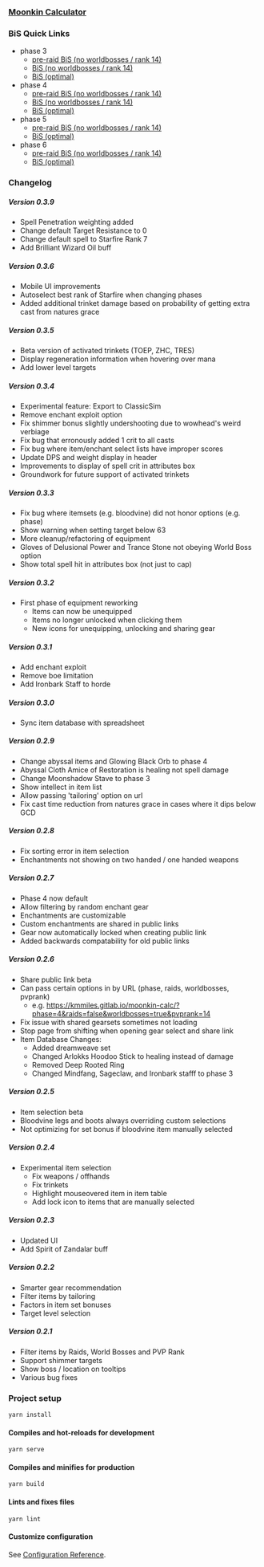 ### [Moonkin Calculator](https://kmmiles.gitlab.io/moonkin-calc/)

### BiS Quick Links
  - phase 3
    - [pre-raid BiS (no worldbosses / rank 14)](https://kmmiles.gitlab.io/moonkin-calc/?phase=3&raids=false&worldbosses=false&pvprank=1)
    - [BiS (no worldbosses / rank 14)](https://kmmiles.gitlab.io/moonkin-calc/?phase=3&raids=true&worldbosses=false&pvprank=1)
    - [BiS (optimal)](https://kmmiles.gitlab.io/moonkin-calc/?phase=3&raids=true&worldbosses=true&pvprank=14)
  - phase 4
    - [pre-raid BiS (no worldbosses / rank 14)](https://kmmiles.gitlab.io/moonkin-calc/?phase=4&raids=false&worldbosses=false&pvprank=1)
    - [BiS (no worldbosses / rank 14)](https://kmmiles.gitlab.io/moonkin-calc/?phase=4&raids=true&worldbosses=false&pvprank=1)
    - [BiS (optimal)](https://kmmiles.gitlab.io/moonkin-calc/?phase=4&raids=true&worldbosses=true&pvprank=14)
  - phase 5
    - [pre-raid BiS (no worldbosses / rank 14)](https://kmmiles.gitlab.io/moonkin-calc/?phase=5&raids=false&worldbosses=false&pvprank=1)
    - [BiS (optimal)](https://kmmiles.gitlab.io/moonkin-calc/?phase=5&raids=true&worldbosses=true&pvprank=14)
  - phase 6
    - [pre-raid BiS (no worldbosses / rank 14)](https://kmmiles.gitlab.io/moonkin-calc/?phase=6&raids=false&worldbosses=false&pvprank=1)
    - [BiS (optimal)](https://kmmiles.gitlab.io/moonkin-calc/?phase=6&raids=true&worldbosses=true&pvprank=14)

### Changelog
##### Version 0.3.9
  - Spell Penetration weighting added
  - Change default Target Resistance to 0
  - Change default spell to Starfire Rank 7
  - Add Brilliant Wizard Oil buff

##### Version 0.3.6
  - Mobile UI improvements
  - Autoselect best rank of Starfire when changing phases
  - Added additional trinket damage based on probability of getting extra cast from natures grace
  
##### Version 0.3.5
  - Beta version of activated trinkets (TOEP, ZHC, TRES)
  - Display regeneration information when hovering over mana
  - Add lower level targets

##### Version 0.3.4
  - Experimental feature: Export to ClassicSim
  - Remove enchant exploit option
  - Fix shimmer bonus slightly undershooting due to wowhead's weird verbiage
  - Fix bug that erronously added 1 crit to all casts
  - Fix bug where item/enchant select lists have improper scores
  - Update DPS and weight display in header
  - Improvements to display of spell crit in attributes box
  - Groundwork for future support of activated trinkets
  
##### Version 0.3.3
  - Fix bug where itemsets (e.g. bloodvine) did not honor options (e.g. phase)
  - Show warning when setting target below 63
  - More cleanup/refactoring of equipment
  - Gloves of Delusional Power and Trance Stone not obeying World Boss option
  - Show total spell hit in attributes box (not just to cap)

##### Version 0.3.2
  - First phase of equipment reworking
    - Items can now be unequipped
    - Items no longer unlocked when clicking them
    - New icons for unequipping, unlocking and sharing gear
    
##### Version 0.3.1
  - Add enchant exploit
  - Remove boe limitation
  - Add Ironbark Staff to horde

##### Version 0.3.0
  - Sync item database with spreadsheet
  
##### Version 0.2.9
  - Change abyssal items and Glowing Black Orb to phase 4
  - Abyssal Cloth Amice of Restoration is healing not spell damage
  - Change Moonshadow Stave to phase 3
  - Show intellect in item list
  - Allow passing 'tailoring' option on url
  - Fix cast time reduction from natures grace in cases where it dips below GCD

##### Version 0.2.8
  - Fix sorting error in item selection
  - Enchantments not showing on two handed / one handed weapons

##### Version 0.2.7
  - Phase 4 now default
  - Allow filtering by random enchant gear
  - Enchantments are customizable
  - Custom enchantments are shared in public links
  - Gear now automatically locked when creating public link
  - Added backwards compatability for old public links

##### Version 0.2.6
  - Share public link beta
  - Can pass certain options in by URL (phase, raids, worldbosses, pvprank)
    - e.g. https://kmmiles.gitlab.io/moonkin-calc/?phase=4&raids=false&worldbosses=true&pvprank=14
  - Fix issue with shared gearsets sometimes not loading
  - Stop page from shifting when opening gear select and share link
  - Item Database Changes:
    - Added dreamweave set
    - Changed Arlokks Hoodoo Stick to healing instead of damage
    - Removed Deep Rooted Ring
    - Changed Mindfang, Sageclaw, and Ironbark stafff to phase 3

##### Version 0.2.5
  - Item selection beta
  - Bloodvine legs and boots always overriding custom selections
  - Not optimizing for set bonus if bloodvine item manually selected

##### Version 0.2.4
  - Experimental item selection
    - Fix weapons / offhands 
    - Fix trinkets
    - Highlight mouseovered item in item table
    - Add lock icon to items that are manually selected
##### Version 0.2.3
  - Updated UI
  - Add Spirit of Zandalar buff

##### Version 0.2.2
  - Smarter gear recommendation
  - Filter items by tailoring
  - Factors in item set bonuses
  - Target level selection
  
##### Version 0.2.1
  - Filter items by Raids, World Bosses and PVP Rank
  - Support shimmer targets
  - Show boss / location on tooltips
  - Various bug fixes

### Project setup
```
yarn install
```

#### Compiles and hot-reloads for development
```
yarn serve
```

#### Compiles and minifies for production
```
yarn build
```

#### Lints and fixes files
```
yarn lint
```

#### Customize configuration
See [Configuration Reference](https://cli.vuejs.org/config/).
